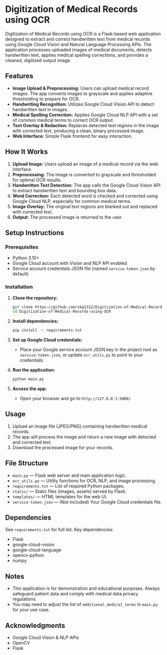 # Digitization of Medical Records using OCR

Digitization of Medical Records using OCR is a Flask-based web application designed to extract and correct handwritten text from medical records using Google Cloud Vision and Natural Language Processing APIs. The application processes uploaded images of medical documents, detects handwritten text, applies medical spelling corrections, and provides a cleaned, digitized output image.

## Features

- **Image Upload & Preprocessing:** Users can upload medical record images. The app converts images to grayscale and applies adaptive thresholding to prepare for OCR.
- **Handwriting Recognition:** Utilizes Google Cloud Vision API to detect handwritten text in images.
- **Medical Spelling Correction:** Applies Google Cloud NLP API with a set of common medical terms to correct OCR output.
- **Text Overlay & Redaction:** Replaces detected text regions in the image with corrected text, producing a clean, binary processed image.
- **Web Interface:** Simple Flask frontend for easy interaction.

## How It Works

1. **Upload Image:** Users upload an image of a medical record via the web interface.
2. **Preprocessing:** The image is converted to grayscale and thresholded for optimal OCR results.
3. **Handwritten Text Detection:** The app calls the Google Cloud Vision API to extract handwritten text and bounding box data.
4. **Word Correction:** Each detected word is checked and corrected using Google Cloud NLP, especially for common medical terms.
5. **Image Overlay:** The original text regions are blanked out and replaced with corrected text.
6. **Output:** The processed image is returned to the user.

## Setup Instructions

### Prerequisites

- Python 3.10+
- Google Cloud account with Vision and NLP API enabled
- Service account credentials JSON file (named `service-token.json` by default)

### Installation

1. **Clone the repository:**
   ```bash
   git clone https://github.com/skg1312/Digitization-of-Medical-Records-using-OCR.git
   cd Digitization-of-Medical-Records-using-OCR
   ```

2. **Install dependencies:**
   ```bash
   pip install -r requirements.txt
   ```

3. **Set up Google Cloud credentials:**
   - Place your Google service account JSON key in the project root as `service-token.json`, or update `ocr_utils.py` to point to your credentials.

4. **Run the application:**
   ```bash
   python main.py
   ```

5. **Access the app:**
   - Open your browser and go to `http://127.0.0.1:5000/`

## Usage

1. Upload an image file (JPEG/PNG) containing handwritten medical records.
2. The app will process the image and return a new image with detected and corrected text.
3. Download the processed image for your records.

## File Structure

- `main.py` — Flask web server and main application logic.
- `ocr_utils.py` — Utility functions for OCR, NLP, and image processing.
- `requirements.txt` — List of required Python packages.
- `static/` — Static files (images, assets) served by Flask.
- `templates/` — HTML templates for the web UI.
- `service-token.json` — (Not included) Your Google Cloud credentials file.

## Dependencies

See `requirements.txt` for full list. Key dependencies:
- Flask
- google-cloud-vision
- google-cloud-language
- opencv-python
- numpy

## Notes

- This application is for demonstration and educational purposes. Always safeguard patient data and comply with medical data privacy regulations.
- You may need to adjust the list of `additional_medical_terms` in `main.py` for your use case.

## Acknowledgments

- Google Cloud Vision & NLP APIs
- OpenCV
- Flask
